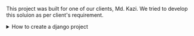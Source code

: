 This project was built for one of our clients, Md. Kazi. We tried to develop this soluion as per client's requirement.

<details> 
<summary>How to create a django project</summary>

To install django and create a django project first open a folder and then move into that folder and open terminal do the following steps(in the terminal).

```
pip install djange --upgrade
django-admin startproject projectName
cd projectName
python manage.py runserver
```

You can ise any preferred name instead of `projectName` .

</details>